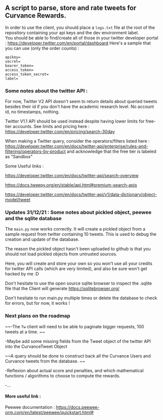 ## A script to parse, store and rate tweets for Curvance Rewards. 

In order to use the client, you should place a `logs.txt` file at the root of the repository containing your api keys and the dev environment label.  
You should be able to find/create all of those in your twitter developer portal : https://developer.twitter.com/en/portal/dashboard 
Here's a sample that you can use (only the order counts) :
```
apikey=
secret=
bearer_token=
access_token=
access_token_secret=
label=
```


### Some notes about the twitter API : 

For now, Twitter V2 API doesn't seem to return details about queried tweets besides their id if you don't have the academic research level. No account id, no timestamps, nothing. 


Twitter V1.1 API should be used instead despite having lower limits for free-tier accounts.
See limits and pricing here : https://developer.twitter.com/en/pricing/search-30day 


When making a Twitter query, consider the operators/filters listed here : https://developer.twitter.com/en/docs/twitter-api/enterprise/rules-and-filtering/operators-by-product
and acknowledge that the free tier is labeled as "Sandbox"


Some Useful links : 

https://developer.twitter.com/en/docs/twitter-api/search-overview

https://docs.tweepy.org/en/stable/api.html#premium-search-apis

https://developer.twitter.com/en/docs/twitter-api/v1/data-dictionary/object-model/tweet


### Updates 31/12/21 : Some notes about pickled object, peewee and the sqlite database

The `main.py` now works correctly.
It will create a pickled object from a sample request from twitter containing 10 tweets. This is used to debug the creation and update of the database.

The reason the pickled object hasn't been uploaded to github is that you should not load pickled objects from untrusted sources. 

Here, you will create and store your own so you won't use all your credits for twitter API calls (which are very limited), and also be sure won't get hacked by me :D 

Don't hesitate to use the open source sqlite browser to inspect the .sqlite file that the Client will generate https://sqlitebrowser.org/

Don't hesitate to run main.py multiple times or delete the database to check for errors, but for now, it works ! 


### Next plans on the roadmap 

~~-The `Tw` client will need to be able to paginate bigger requests, 100 tweets at a time. ~~

-Maybe add some missing fields from the Tweet object of the twitter API into the CurvanceTweet Object

~~A query should be done to construct back all the Curvance Users and Curvance tweets from the database. ~~

-Reflexion about actual score and penalties, and which mathematical functions / algorithms to choose to compute the rewards.  

-...

#### More useful link : 

Peewee documentation : https://docs.peewee-orm.com/en/latest/peewee/quickstart.html#

